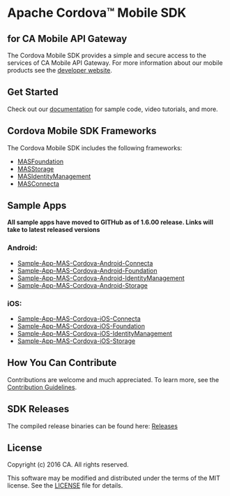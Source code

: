 # Apache Cordova™ Mobile SDK
## for CA Mobile API Gateway

The Cordova Mobile SDK provides a simple and secure access to the services of CA Mobile API Gateway. For more information about our mobile products see the [developer website](http://www.ca.com/us/developers/mas.html).

## Get Started
Check out our [documentation](https://www.ca.com/us/developers/mas.html) for sample code, video tutorials, and more.  

## Cordova Mobile SDK Frameworks
The Cordova Mobile SDK includes the following frameworks:

* [MASFoundation](https://github.com/CAAPIM/Cordova-MAS-Foundation)
* [MASStorage](https://github.com/CAAPIM/Cordova-MAS-Storage)
* [MASIdentityManagement](https://github.com/CAAPIM/Cordova-MAS-IdentityManagement)
* [MASConnecta](https://github.com/CAAPIM/Cordova-MAS-Connecta)

## Sample Apps
**All sample apps have moved to GITHub as of 1.6.00 release. Links will take to latest released versions**

### Android:     
- [Sample-App-MAS-Cordova-Android-Connecta](https://github.com/CAAPIM/Sample-App-MAS-Cordova-Android-Connecta)
- [Sample-App-MAS-Cordova-Android-Foundation](https://github.com/CAAPIM/Sample-App-MAS-Cordova-Android-Foundation)
- [Sample-App-MAS-Cordova-Android-IdentityManagement](https://github.com/CAAPIM/Sample-App-MAS-Cordova-Android-IdentityManagement)
- [Sample-App-MAS-Cordova-Android-Storage](https://github.com/CAAPIM/Sample-App-MAS-Cordova-Android-Storage)

### iOS: 
- [Sample-App-MAS-Cordova-iOS-Connecta](https://github.com/CAAPIM/Sample-App-MAS-Cordova-iOS-Connecta)
- [Sample-App-MAS-Cordova-iOS-Foundation](https://github.com/CAAPIM/Sample-App-MAS-Cordova-iOS-Foundation)
- [Sample-App-MAS-Cordova-iOS-IdentityManagement](https://github.com/CAAPIM/Sample-App-MAS-Cordova-iOS-IdentityManagement)
- [Sample-App-MAS-Cordova-iOS-Storage](https://github.com/CAAPIM/Sample-App-MAS-Cordova-iOS-Storage)

## How You Can Contribute
Contributions are welcome and much appreciated. To learn more, see the [Contribution Guidelines](https://github.com/CAAPIM/Cordova-MAS-SDK/blob/develop/CONTRIBUTING.md).

## SDK Releases
The compiled release binaries can be found here: [Releases][Releases]

## License
Copyright (c) 2016 CA. All rights reserved.

This software may be modified and distributed under the terms of the MIT license. See the [LICENSE](https://github.com/CAAPIM/Cordova-MAS-SDK/blob/master/LICENSE) file for details.

[mas.ca.com]: http://mas.ca.com/
[docs]: http://mas.ca.com/docs/
[blog]: http://mas.ca.com/blog/

[MASFoundation]: https://github.com/CAAPIM/Cordova-MAS-Foundation
[MASStorage]: https://github.com/CAAPIM/Cordova-MAS-Storage
[MASConnecta]: https://github.com/CAAPIM/Cordova-MAS-Connecta
[MASIdentityManagement]: https://github.com/CAAPIM/Cordova-MAS-IdentityManagement
[Releases]: https://github.com/CAAPIM/Releases
[contributing]: /CONTRIBUTING.md
[license-link]: /LICENSE
